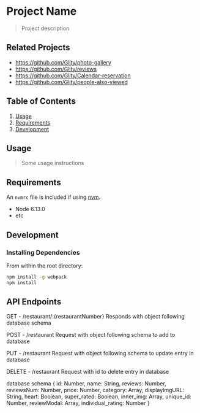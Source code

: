# Project Name

> Project description

## Related Projects

 - https://github.com/Glity/photo-gallery
 - https://github.com/Glity/reviews
 - https://github.com/Glity/Calendar-reservation
 - https://github.com/Glity/people-also-viewed

## Table of Contents

1. [Usage](#Usage)
1. [Requirements](#requirements)
1. [Development](#development)

## Usage

> Some usage instructions

## Requirements

An `nvmrc` file is included if using [nvm](https://github.com/creationix/nvm).

- Node 6.13.0
- etc

## Development

### Installing Dependencies

From within the root directory:

```sh
npm install -g webpack
npm install
```

## API Endpoints

GET  - /restaurant/:{restaurantNumber}
Responds with object following database schema

POST - /restaurant
Request with object following schema to add to database

PUT - /restaurant
Request with object following schema to update entry in database

DELETE - /restaurant
Request with id to delete entry in database

database schema
{
  id: Number,
  name: String,
  reviews: Number,
  reviewsNum: Number,
  price: Number,
  category: Array,
  displayImgURL: String,
  heart: Boolean,
  super_rated: Boolean,
  inner_img: Array,
  unique_id: Number,
  reviewModal: Array,
  individual_rating: Number
}